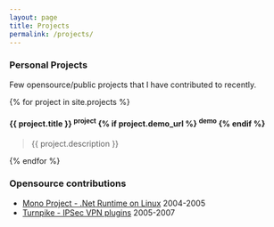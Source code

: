```yaml
---
layout: page
title: Projects
permalink: /projects/
---
```


### Personal Projects
Few opensource/public projects that I have contributed to recently.

{% for project in site.projects %}

#### {{ project.title }} <sup><a class="project-link" href="{{ project.project_url}}"><i class="fas fa-external-link-alt"></i></a>project</sup> {% if project.demo_url %} <sup><a class="project-link" href="{{ project.demo_url }}"><i class="fas fa-external-link-alt"></i></a>demo</sup> {% endif %}

> {{ project.description }}

{% endfor %}

### Opensource contributions

- [Mono Project - .Net Runtime on Linux](https://github.com/mono/mono/search?q=sureshkumar&unscoped_q=sureshkumar)<sup><a class="project-link" href="{{ project.project_url}}"><i class="fas fa-external-link-alt"></i></a></sup> 2004-2005
- [Turnpike - IPSec VPN plugins](https://code.google.com/archive/p/turnpike/)<sup><a class="project-link" href="{{ project.project_url}}"><i class="fas fa-external-link-alt"></i></a></sup> 2005-2007
